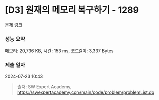 # [D3] 원재의 메모리 복구하기 - 1289 

[문제 링크](https://swexpertacademy.com/main/code/problem/problemDetail.do?contestProbId=AV19AcoKI9sCFAZN) 

### 성능 요약

메모리: 20,736 KB, 시간: 153 ms, 코드길이: 3,337 Bytes

### 제출 일자

2024-07-23 10:43



> 출처: SW Expert Academy, https://swexpertacademy.com/main/code/problem/problemList.do